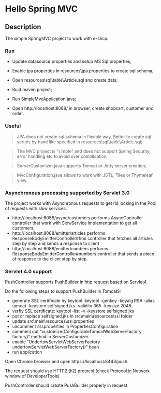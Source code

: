 # Hello Spring MVC


## Description
The simple SpringMVC project to work with e-shop. 


### Run

* Update datasource.properties and setup MS Sql properties;

* Enable jpa properties in resources\jpa.properties to create sql schema;

* Open resources\sql\table\Article.sql and create data;

* Buid maven project;

* Run SimpleMvcApplication.java;

* Open http://localhost:8088/ in browser, create shopcart, customer and order.

### Useful
> JPA does not create sql schema in flexible way. Better to create sql scripts by hand like specified in resources\sql\table\Article.sql;

> The MVC project is "simple" and does not support Spring Security, error handling etc to avoid over complication;

> ServerCustomizer.java supports Tomcat or Jetty server creation;

> MvcConfiguration.java allows to work with JSTL, Tiles or Thymeleaf view.

### Asynchronous processing supported by Servlet 3.0

The project works with Asynchronous requests to get rid locking in the Pool of requests with slow services.

* http://localhost:8088/async/customers performs AsyncController controller that work with SlowService implementation to get all customers;
* http://localhost:8088/emitter/articles performs ResponseBodyEmitterController#find controller that fetches all articles step by step and sends a response to client
* http://localhost:8088/emitter/numbers performs ResponseBodyEmitterController#numbers controller that sends a piece of response to the client step by step.

### Servlet 4.0 support

PushController supports PushBuilder in http request based on Servlet4.

Do the following steps to support PushBuilder in Tomcat9:
  * generate SSL certificate by keytool: keytool -genkey -keyalg RSA -alias tomcat -keystore selfsigned.jks -validity 365 -keysize 2048
  * verfiy SSL certificate: keytool -list -v -keystore selfsigned.jks
  * put or replace selfsigned.jks in src\main\resources\ssl folder
  * update src\main\resources\ssl.properties
  * uncomment ssl.properties in PropertiesConfiguration
  * comment out "customize(ConfigurableTomcatWebServerFactory factory)" method in ServerCustomizer
  * enable "UndertowServletWebServerFactory undertowServletWebServerFactory()" bean
  * run application
  
Open Chrome browser and open https://localhost:8443/push.

The request should use HTTP2 (h2) protocol (check Protocol in Network window of DeveloperTools)
  
PushController should create PushBuilder properly in request.